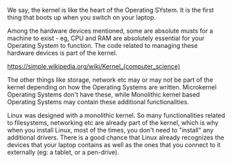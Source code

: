 We say, the kernel is like the heart of the Operating SYstem. It is the first thing that boots up when you switch on your laptop.

Among the hardware devices mentioned, some are absolute musts for a machine to exist - eg, CPU and RAM are absolutely essential for your Operating System to function. The code related to managing these hardware devices is part of the kernel.

https://simple.wikipedia.org/wiki/Kernel_(computer_science)

The other things like storage, network etc may or may not be part of the kernel depending on how the Operating Systems are written. Microkernel Operating Systems don't have these, while Monolithic kernel based Operating Systems may contain these additional functionalities.

Linux was designed with a monolithic kernel. So many functionalities related to filesystems, networking etc are already part of the kernel, which is why when you install Linux, most of the times, you don't need to "install" any additional drivers. There is a good chance that Linux already recognizes the devices that your laptop contains as well as the ones that you connect to it externally (eg: a tablet, or a pen-drive).